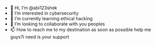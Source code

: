 - 👋 Hi, I’m @abi123shek
- 👀 I’m interested in cybersecurity
- 🌱 I’m currently learning ethical hacking
- 💞️ I’m looking to collaborate with you peoples
- 📫 How to reach me to my destination as soon as possible help me guys?i need is your support

<!---
abi123shek/abi123shek is a ✨ special ✨ repository because its `README.md` (this file) appears on your GitHub profile.
You can click the Preview link to take a look at your changes.
--->
